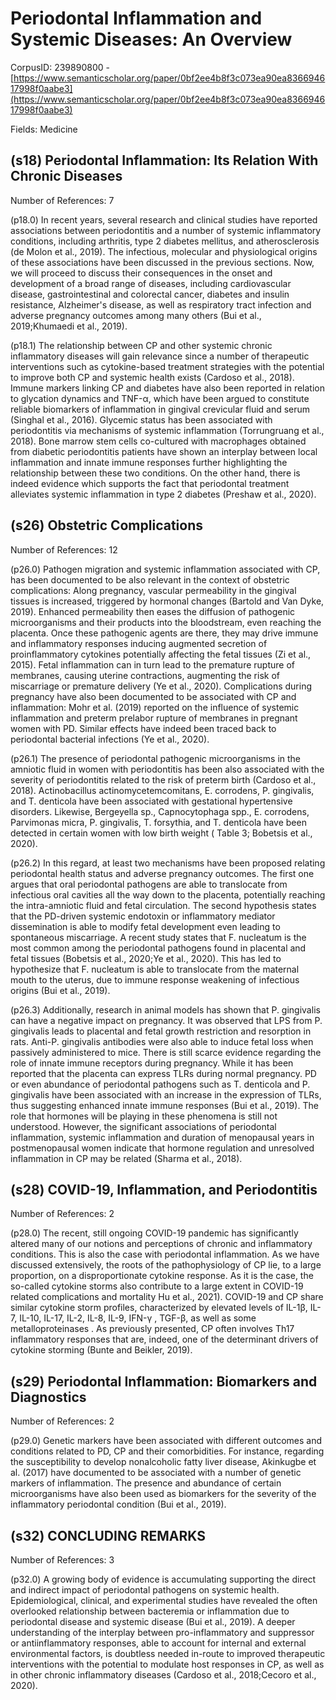 # Periodontal Inflammation and Systemic Diseases: An Overview

CorpusID: 239890800 - [https://www.semanticscholar.org/paper/0bf2ee4b8f3c073ea90ea836694617998f0aabe3](https://www.semanticscholar.org/paper/0bf2ee4b8f3c073ea90ea836694617998f0aabe3)

Fields: Medicine

## (s18) Periodontal Inflammation: Its Relation With Chronic Diseases
Number of References: 7

(p18.0) In recent years, several research and clinical studies have reported associations between periodontitis and a number of systemic inflammatory conditions, including arthritis, type 2 diabetes mellitus, and atherosclerosis (de Molon et al., 2019). The infectious, molecular and physiological origins of these associations have been discussed in the previous sections. Now, we will proceed to discuss their consequences in the onset and development of a broad range of diseases, including cardiovascular disease, gastrointestinal and colorectal cancer, diabetes and insulin resistance, Alzheimer's disease, as well as respiratory tract infection and adverse pregnancy outcomes among many others (Bui et al., 2019;Khumaedi et al., 2019).

(p18.1) The relationship between CP and other systemic chronic inflammatory diseases will gain relevance since a number of therapeutic interventions such as cytokine-based treatment strategies with the potential to improve both CP and systemic health exists (Cardoso et al., 2018). Immune markers linking CP and diabetes have also been reported in relation to glycation dynamics and TNF-α, which have been argued to constitute reliable biomarkers of inflammation in gingival crevicular fluid and serum (Singhal et al., 2016). Glycemic status has been associated with periodontitis via mechanisms of systemic inflammation (Torrungruang et al., 2018). Bone marrow stem cells co-cultured with macrophages obtained from diabetic periodontitis patients have shown an interplay between local inflammation and innate immune responses  further highlighting the relationship between these two conditions. On the other hand, there is indeed evidence which supports the fact that periodontal treatment alleviates systemic inflammation in type 2 diabetes (Preshaw et al., 2020).
## (s26) Obstetric Complications
Number of References: 12

(p26.0) Pathogen migration and systemic inflammation associated with CP, has been documented to be also relevant in the context of obstetric complications: Along pregnancy, vascular permeability in the gingival tissues is increased, triggered by hormonal changes (Bartold and Van Dyke, 2019). Enhanced permeability then eases the diffusion of pathogenic microorganisms and their products into the bloodstream, even reaching the placenta. Once these pathogenic agents are there, they may drive immune and inflammatory responses inducing augmented secretion of proinflammatory cytokines potentially affecting the fetal tissues (Zi et al., 2015). Fetal inflammation can in turn lead to the premature rupture of membranes, causing uterine contractions, augmenting the risk of miscarriage or premature delivery (Ye et al., 2020). Complications during pregnancy have also been documented to be associated with CP and inflammation: Mohr et al. (2019) reported on the influence of systemic inflammation and preterm prelabor rupture of membranes in pregnant women with PD. Similar effects have indeed been traced back to periodontal bacterial infections (Ye et al., 2020).

(p26.1) The presence of periodontal pathogenic microorganisms in the amniotic fluid in women with periodontitis has been also associated with the severity of periodontitis related to the risk of preterm birth (Cardoso et al., 2018). Actinobacillus actinomycetemcomitans, E. corrodens, P. gingivalis, and T. denticola have been associated with gestational hypertensive disorders. Likewise, Bergeyella sp., Capnocytophaga spp., E. corrodens, Parvimonas micra, P. gingivalis, T. forsythia, and T. denticola have been detected in certain women with low birth weight ( Table 3; Bobetsis et al., 2020).

(p26.2) In this regard, at least two mechanisms have been proposed relating periodontal health status and adverse pregnancy outcomes. The first one argues that oral periodontal pathogens are able to translocate from infectious oral cavities all the way down to the placenta, potentially reaching the intra-amniotic fluid and fetal circulation. The second hypothesis states that the PD-driven systemic endotoxin or inflammatory mediator dissemination is able to modify fetal development even leading to spontaneous miscarriage. A recent study states that F. nucleatum is the most common among the periodontal pathogens found in placental and fetal tissues (Bobetsis et al., 2020;Ye et al., 2020). This has led to hypothesize that F. nucleatum is able to translocate from the maternal mouth to the uterus, due to immune response weakening of infectious origins (Bui et al., 2019).

(p26.3) Additionally, research in animal models has shown that P. gingivalis can have a negative impact on pregnancy. It was observed that LPS from P. gingivalis leads to placental and fetal growth restriction and resorption in rats. Anti-P. gingivalis antibodies were also able to induce fetal loss when passively administered to mice. There is still scarce evidence regarding the role of innate immune receptors during pregnancy. While it has been reported that the placenta can express TLRs during normal pregnancy. PD or even abundance of periodontal pathogens such as T. denticola and P. gingivalis have been associated with an increase in the expression of TLRs, thus suggesting enhanced innate immune responses (Bui et al., 2019). The role that hormones will be playing in these phenomena is still not understood. However, the significant associations of periodontal inflammation, systemic inflammation and duration of menopausal years in postmenopausal women indicate that hormone regulation and unresolved inflammation in CP may be related (Sharma et al., 2018).
## (s28) COVID-19, Inflammation, and Periodontitis
Number of References: 2

(p28.0) The recent, still ongoing COVID-19 pandemic has significantly altered many of our notions and perceptions of chronic and inflammatory conditions. This is also the case with periodontal inflammation. As we have discussed extensively, the roots of the pathophysiology of CP lie, to a large proportion, on a disproportionate cytokine response. As it is the case, the so-called cytokine storms also contribute to a large extent in COVID-19 related complications and mortality Hu et al., 2021). COVID-19 and CP share similar cytokine storm profiles, characterized by elevated levels of IL-1β, IL-7, IL-10, IL-17, IL-2, IL-8, IL-9, IFN-γ , TGF-β, as well as some metalloproteinases . As previously presented, CP often involves Th17 inflammatory responses that are, indeed, one of the determinant drivers of cytokine storming (Bunte and Beikler, 2019).
## (s29) Periodontal Inflammation: Biomarkers and Diagnostics
Number of References: 2

(p29.0) Genetic markers have been associated with different outcomes and conditions related to PD, CP and their comorbidities. For instance, regarding the susceptibility to develop nonalcoholic fatty liver disease, Akinkugbe et al. (2017) have documented to be associated with a number of genetic markers of inflammation. The presence and abundance of certain microorganisms have also been used as biomarkers for the severity of the inflammatory periodontal condition (Bui et al., 2019).
## (s32) CONCLUDING REMARKS
Number of References: 3

(p32.0) A growing body of evidence is accumulating supporting the direct and indirect impact of periodontal pathogens on systemic health. Epidemiological, clinical, and experimental studies have revealed the often overlooked relationship between bacteremia or inflammation due to periodontal disease and systemic disease (Bui et al., 2019). A deeper understanding of the interplay between pro-inflammatory and suppressor or antiinflammatory responses, able to account for internal and external environmental factors, is doubtless needed in-route to improved therapeutic interventions with the potential to modulate host responses in CP, as well as in other chronic inflammatory diseases (Cardoso et al., 2018;Cecoro et al., 2020).
